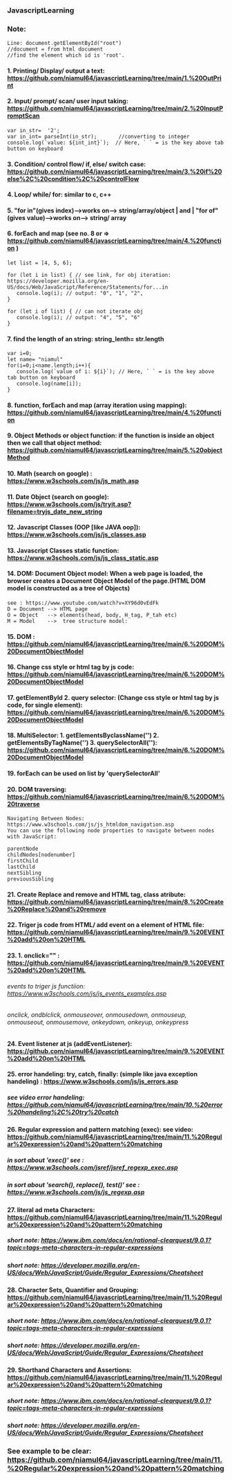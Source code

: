 ### JavascriptLearning

### Note:
```
Line: document.getElementById("root")
//document = from html document
//find the element which id is 'root'.
```
#### 1. Printing/ Display/ output a text: https://github.com/niamul64/javascriptLearning/tree/main/1.%20OutPrint
#### 2. Input/ prompt/ scan/ user input taking: https://github.com/niamul64/javascriptLearning/tree/main/2.%20InputPromptScan
```
var in_str=  '2';
var in_int= parseInt(in_str);       //converting to integer
console.log(`value: ${int_int}`);  // Here, ` ` = is the key above tab button on keyboard 
```
#### 3. Condition/ control flow/ if, else/ switch case: https://github.com/niamul64/javascriptLearning/tree/main/3.%20if%20else%2C%20condition%2C%20controlFlow
#### 4. Loop/ while/ for: similar to c, c++ 
#### 5. "for in"(gives index)-->works on--> string/array/object | and | "for of"(gives value)-->works on--> string/ array
#### 6. forEach and map (see no. 8 or => https://github.com/niamul64/javascriptLearning/tree/main/4.%20function )

```
let list = [4, 5, 6];

for (let i in list) { // see link, for obj iteration: https://developer.mozilla.org/en-US/docs/Web/JavaScript/Reference/Statements/for...in
   console.log(i); // output: "0", "1", "2",
}

for (let i of list) { // can not iterate obj
   console.log(i); // output: "4", "5", "6"
}
```
#### 7. find the length of an string:    string_lenth= str.length
```
var i=0;
let name= "niamul"
for(i=0;i<name.length;i++){
   console.log(`value of i: ${i}`); // Here, ` ` = is the key above tab button on keyboard 
   console.log(name[i]);
}
```
#### 8. function, forEach and map (array iteration using mapping): https://github.com/niamul64/javascriptLearning/tree/main/4.%20function
#### 9. Object Methods or object function: if the function is inside an object then we call that object method: https://github.com/niamul64/javascriptLearning/tree/main/5.%20objectMethod
#### 10. Math (search on google) : https://www.w3schools.com/js/js_math.asp
#### 11. Date Object (search on google): https://www.w3schools.com/js/tryit.asp?filename=tryjs_date_new_string
#### 12. Javascript Classes (OOP [like JAVA oop]): https://www.w3schools.com/js/js_classes.asp
#### 13. Javascript Classes static function: https://www.w3schools.com/js/js_class_static.asp
#### 14. DOM: Document Object model: When a web page is loaded, the browser creates a Document Object Model of the page.(HTML DOM model is constructed as a tree of Objects)
```
see : https://www.youtube.com/watch?v=XY96d0vEdFk
D = Document --> HTML page
O = Object   --> elements(head, body, H_tag, P_tah etc)
M = Model    -->  tree structure model: 
```
#### 15. DOM : https://github.com/niamul64/javascriptLearning/tree/main/6.%20DOM%20DocumentObjectModel
#### 16. Change css style or html tag by js code: https://github.com/niamul64/javascriptLearning/tree/main/6.%20DOM%20DocumentObjectModel
#### 17. getElementById  2. query selector: (Change css style or html tag by js code, for single element): https://github.com/niamul64/javascriptLearning/tree/main/6.%20DOM%20DocumentObjectModel
#### 18. MultiSelector: 1. getElementsByclassName('') 2. getElementsByTagName('') 3. querySelectorAll(''): https://github.com/niamul64/javascriptLearning/tree/main/6.%20DOM%20DocumentObjectModel
#### 19. forEach can be used on list by 'querySelectorAll'
#### 20. DOM traversing: https://github.com/niamul64/javascriptLearning/tree/main/6.%20DOM%20traverse
```
Navigating Between Nodes: https://www.w3schools.com/js/js_htmldom_navigation.asp
You can use the following node properties to navigate between nodes with JavaScript:

parentNode
childNodes[nodenumber]
firstChild
lastChild
nextSibling
previousSibling
```
#### 21. Create Replace and remove and HTML tag, class atribute: https://github.com/niamul64/javascriptLearning/tree/main/8.%20Create%20Replace%20and%20remove
#### 22. Triger js code from HTML/ add event on a element of HTML file: https://github.com/niamul64/javascriptLearning/tree/main/9.%20EVENT%20add%20on%20HTML
#### 23. 1. onclick="" : https://github.com/niamul64/javascriptLearning/tree/main/9.%20EVENT%20add%20on%20HTML
###### events to triger js functiion: https://www.w3schools.com/js/js_events_examples.asp
###### onclick, ondblclick, onmouseover, onmousedown, onmouseup, onmouseout, onmousemove, onkeydown, onkeyup, onkeypress
#### 24. Event listener at js (addEventListener): https://github.com/niamul64/javascriptLearning/tree/main/9.%20EVENT%20add%20on%20HTML
#### 25. error handeling: try, catch, finally: (simple like java exception handeling) : https://www.w3schools.com/js/js_errors.asp
##### see video error handeling: https://github.com/niamul64/javascriptLearning/tree/main/10.%20error%20handeling%2C%20try%20catch
  
#### 26. Regular expression and pattern matching (exec): see video: https://github.com/niamul64/javascriptLearning/tree/main/11.%20Regular%20expression%20and%20pattern%20matching
##### in sort about 'exec()' see : https://www.w3schools.com/jsref/jsref_regexp_exec.asp
##### in sort about 'search(), replace(), test()' see : https://www.w3schools.com/js/js_regexp.asp
#### 27. literal ad meta Characters: https://github.com/niamul64/javascriptLearning/tree/main/11.%20Regular%20expression%20and%20pattern%20matching
##### short note: https://www.ibm.com/docs/en/rational-clearquest/9.0.1?topic=tags-meta-characters-in-regular-expressions
##### short note: https://developer.mozilla.org/en-US/docs/Web/JavaScript/Guide/Regular_Expressions/Cheatsheet
#### 28. Character Sets, Quantifier and Grouping: https://github.com/niamul64/javascriptLearning/tree/main/11.%20Regular%20expression%20and%20pattern%20matching
##### short note: https://www.ibm.com/docs/en/rational-clearquest/9.0.1?topic=tags-meta-characters-in-regular-expressions
##### short note: https://developer.mozilla.org/en-US/docs/Web/JavaScript/Guide/Regular_Expressions/Cheatsheet
#### 29. Shorthand Characters and Assertions: https://github.com/niamul64/javascriptLearning/tree/main/11.%20Regular%20expression%20and%20pattern%20matching
##### short note: https://www.ibm.com/docs/en/rational-clearquest/9.0.1?topic=tags-meta-characters-in-regular-expressions
##### short note: https://developer.mozilla.org/en-US/docs/Web/JavaScript/Guide/Regular_Expressions/Cheatsheet
### See example to be clear: https://github.com/niamul64/javascriptLearning/tree/main/11.%20Regular%20expression%20and%20pattern%20matching